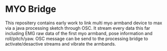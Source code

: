 # MYO Bridge

This repositery contains early work to link multi myo armband device to max via a java processing sketch through OSC. It stream every data this far including EMG raw data of the first myo armband, pose information and roll/pitch/yaw. OSC message can be send to the processing bridge to activate/desactive streams and vibrate the armbands.

